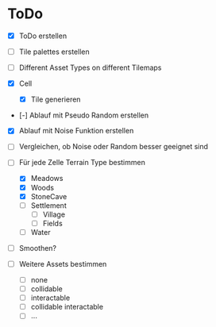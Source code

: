 ﻿# ToDo

- [x] ToDo erstellen

- [ ] Tile palettes erstellen

- [ ] Different Asset Types on different Tilemaps

- [x] Cell
  - [x] Tile generieren

- [-] Ablauf mit Pseudo Random erstellen
- [x] Ablauf mit Noise Funktion erstellen
- [ ] Vergleichen, ob Noise oder Random besser geeignet sind

- [ ] Für jede Zelle Terrain Type bestimmen
  - [x] Meadows
  - [x] Woods
  - [x] StoneCave
  - [ ] Settlement
    - [ ] Village
    - [ ] Fields
  - [ ] Water
- [ ] Smoothen?
- [ ] Weitere Assets bestimmen
  - [ ] none
  - [ ] collidable
  - [ ] interactable
  - [ ] collidable interactable
  - [ ] ...
